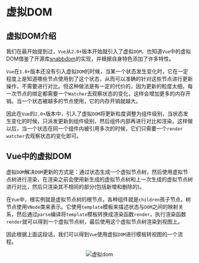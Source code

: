 # 虚拟DOM

## 虚拟DOM介绍
我们在最开始提到过，`Vue`从`2.0+`版本开始就引入了虚拟`DOM`，也知道`Vue`中的虚拟DOM借鉴了开源库[snabbdom](https://github.com/snabbdom/snabbdom)的实现，并根据自身特色添加了许多特性。

`Vue`在`1.0+`版本还没有引入虚拟`DOM`的时候，当某一个状态发生变化时，它在一定程度上是知道哪些节点使用到了这个状态，从而可以准确的针对这些节点进行更新操作，不需要进行对比。但这种做法是有一定的代价的，因为更新的粒度太细，每一次节点的绑定都需要一个`Watcher`去观察状态的变化，这样会增加更多的内存开销。当一个状态被越多的节点使用，它的内存开销就越大。

因此在`Vue`的`2.0+`版本中，引入了虚拟`DOM`将更新粒度调整为组件级别，当状态发生变化的时候，只派发更新到组件级别，然后组件内部再进行对比和渲染。这样做以后，当一个状态在同一个组件内被引用多次的时候，它们只需要一个`render watcher`去观察状态的变化即可。

## Vue中的虚拟DOM

虚拟`DOM`解决`DOM`更新的方式是：通过状态生成一个虚拟节点树，然后使用虚拟节点树进行渲染，在渲染之前会使用新生成的虚拟节点树和上一次生成的虚拟节点树进行对比，然后只渲染其不相同的部分(包括新增和删除的)。

在`Vue`中，根实例就是虚拟节点树的根节点，各种组件就是`children`孩子节点，树节点使用`VNode`类来表示。它使用`template`模板来描述状态与`DOM`之间的映射关系，然后通过`parse`编译将`template`模板转换成渲染函数`render`，执行渲染函数`render`就可以得到一个虚拟节点树，最后使用这个虚拟节点树渲染到视图上。

因此根据上面这段话，我们可以得到`Vue`使用虚拟`DOM`进行模板转视图的一个流程。

<div style="text-align: center">
  <img src="assets/images/vueAnalysis/dom.png" alt="虚拟dom" />
</div>